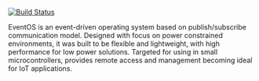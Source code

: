 [![Build Status](https://travis-ci.com/edielsonpf/eventos-sdk.svg?branch=master)](https://travis-ci.com/edielsonpf/eventos-sdk)

EventOS is an event-driven operating system based on publish/subscribe communication model. Designed with focus on power constrained environments, it was built to be flexible and lightweight, with high performance for low power solutions. Targeted for using in small microcontrollers, provides remote access and management becoming ideal for IoT applications.
